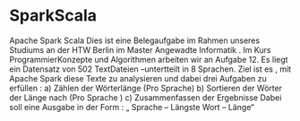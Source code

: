 # SparkScala
Apache Spark Scala
Dies ist eine Belegaufgabe im Rahmen unseres Studiums an der HTW Berlin im Master Angewadte Informatik . Im Kurs ProgrammierKonzepte und Algorithmen arbeiten wir an Aufgabe 12. Es liegt ein Datensatz von 502 TextDateien –untertteilt in 8 Sprachen. Ziel ist es , mit Apache Spark diese Texte zu analysieren und dabei drei Aufgaben zu erfüllen :
a)	Zählen der Wörterlänge (Pro Sprache)
b)	Sortieren der Wörter der Länge nach (Pro Sprache )
c)	Zusammenfassen der Ergebnisse
  Dabei soll eine Ausgabe in der Form : „ Sprache – Längste Wort – Länge“
